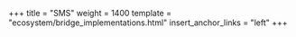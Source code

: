 +++
title = "SMS"
weight = 1400
template = "ecosystem/bridge_implementations.html"
insert_anchor_links = "left"
+++
